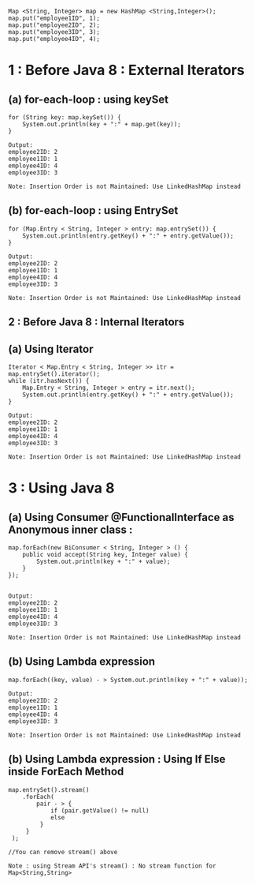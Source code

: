 	Map <String, Integer> map = new HashMap <String,Integer>();
	map.put("employee1ID", 1);
	map.put("employee2ID", 2);
	map.put("employee3ID", 3);
	map.put("employee4ID", 4);

# 1 : Before Java 8 : External Iterators 
  
## (a) for-each-loop : using keySet

    for (String key: map.keySet()) {
        System.out.println(key + ":" + map.get(key));
    }

    Output:
    employee2ID: 2
    employee1ID: 1
    employee4ID: 4
    employee3ID: 3

    Note: Insertion Order is not Maintained: Use LinkedHashMap instead
    
## (b) for-each-loop : using EntrySet

    for (Map.Entry < String, Integer > entry: map.entrySet()) {
        System.out.println(entry.getKey() + ":" + entry.getValue());
    }

    Output:
    employee2ID: 2
    employee1ID: 1
    employee4ID: 4
    employee3ID: 3

    Note: Insertion Order is not Maintained: Use LinkedHashMap instead
		
## 2 :  Before Java 8 : Internal Iterators  
	
## (a) Using Iterator

    Iterator < Map.Entry < String, Integer >> itr = map.entrySet().iterator();
    while (itr.hasNext()) {
        Map.Entry < String, Integer > entry = itr.next();
        System.out.println(entry.getKey() + ":" + entry.getValue());
    }

    Output:
    employee2ID: 2
    employee1ID: 1
    employee4ID: 4
    employee3ID: 3

    Note: Insertion Order is not Maintained: Use LinkedHashMap instead
  
# 3 : Using Java 8 


## (a) Using Consumer @FunctionalInterface as Anonymous inner class :

    map.forEach(new BiConsumer < String, Integer > () {
        public void accept(String key, Integer value) {
            System.out.println(key + ":" + value);
        }
    });


    Output:
    employee2ID: 2
    employee1ID: 1
    employee4ID: 4
    employee3ID: 3

    Note: Insertion Order is not Maintained: Use LinkedHashMap instead


## (b) Using Lambda expression

    map.forEach((key, value) - > System.out.println(key + ":" + value)); 

    Output:
    employee2ID: 2
    employee1ID: 1
    employee4ID: 4
    employee3ID: 3

    Note: Insertion Order is not Maintained: Use LinkedHashMap instead

## (b) Using Lambda expression : Using If Else inside ForEach Method

    map.entrySet().stream()
        .forEach(
            pair - > {
                if (pair.getValue() != null)
                else 
             }
         }
     );

    //You can remove stream() above

    Note : using Stream API's stream() : No stream function for Map<String,String>
    
			
